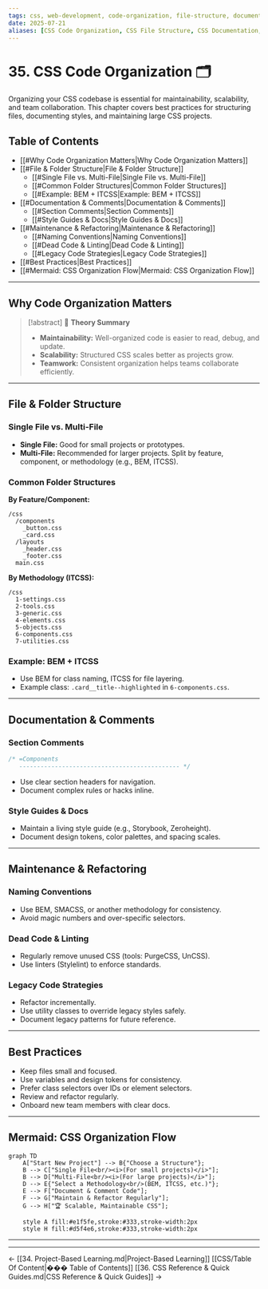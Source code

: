 ```yaml
---
tags: css, web-development, code-organization, file-structure, documentation, maintainability, best-practices
date: 2025-07-21
aliases: [CSS Code Organization, CSS File Structure, CSS Documentation, CSS Maintenance]
---
```

# 35. CSS Code Organization 🗂️

Organizing your CSS codebase is essential for maintainability, scalability, and team collaboration. This chapter covers best practices for structuring files, documenting styles, and maintaining large CSS projects.

## Table of Contents
-   [[#Why Code Organization Matters|Why Code Organization Matters]]
-   [[#File & Folder Structure|File & Folder Structure]]
    -   [[#Single File vs. Multi-File|Single File vs. Multi-File]]
    -   [[#Common Folder Structures|Common Folder Structures]]
    -   [[#Example: BEM + ITCSS|Example: BEM + ITCSS]]
-   [[#Documentation & Comments|Documentation & Comments]]
    -   [[#Section Comments|Section Comments]]
    -   [[#Style Guides & Docs|Style Guides & Docs]]
-   [[#Maintenance & Refactoring|Maintenance & Refactoring]]
    -   [[#Naming Conventions|Naming Conventions]]
    -   [[#Dead Code & Linting|Dead Code & Linting]]
    -   [[#Legacy Code Strategies|Legacy Code Strategies]]
-   [[#Best Practices|Best Practices]]
-   [[#Mermaid: CSS Organization Flow|Mermaid: CSS Organization Flow]]

---

## Why Code Organization Matters

> [!abstract] 🚀 **Theory Summary**
> - **Maintainability:** Well-organized code is easier to read, debug, and update.
> - **Scalability:** Structured CSS scales better as projects grow.
> - **Teamwork:** Consistent organization helps teams collaborate efficiently.

---

## File & Folder Structure

### Single File vs. Multi-File
- **Single File:** Good for small projects or prototypes.
- **Multi-File:** Recommended for larger projects. Split by feature, component, or methodology (e.g., BEM, ITCSS).

### Common Folder Structures

**By Feature/Component:**
```
/css
  /components
    _button.css
    _card.css
  /layouts
    _header.css
    _footer.css
  main.css
```

**By Methodology (ITCSS):**
```
/css
  1-settings.css
  2-tools.css
  3-generic.css
  4-elements.css
  5-objects.css
  6-components.css
  7-utilities.css
```

### Example: BEM + ITCSS
- Use BEM for class naming, ITCSS for file layering.
- Example class: `.card__title--highlighted` in `6-components.css`.

---

## Documentation & Comments

### Section Comments
```css
/* =Components
   --------------------------------------------- */
```
- Use clear section headers for navigation.
- Document complex rules or hacks inline.

### Style Guides & Docs
- Maintain a living style guide (e.g., Storybook, Zeroheight).
- Document design tokens, color palettes, and spacing scales.

---

## Maintenance & Refactoring

### Naming Conventions
- Use BEM, SMACSS, or another methodology for consistency.
- Avoid magic numbers and over-specific selectors.

### Dead Code & Linting
- Regularly remove unused CSS (tools: PurgeCSS, UnCSS).
- Use linters (Stylelint) to enforce standards.

### Legacy Code Strategies
- Refactor incrementally.
- Use utility classes to override legacy styles safely.
- Document legacy patterns for future reference.

---

## Best Practices

- Keep files small and focused.
- Use variables and design tokens for consistency.
- Prefer class selectors over IDs or element selectors.
- Review and refactor regularly.
- Onboard new team members with clear docs.

---

## Mermaid: CSS Organization Flow

```mermaid
graph TD
    A["Start New Project"] --> B{"Choose a Structure"};
    B --> C["Single File<br/><i>(For small projects)</i>"];
    B --> D["Multi-File<br/><i>(For large projects)</i>"];
    D --> E{"Select a Methodology<br/>(BEM, ITCSS, etc.)"};
    E --> F["Document & Comment Code"];
    F --> G["Maintain & Refactor Regularly"];
    G --> H["🏆 Scalable, Maintainable CSS"];

    style A fill:#e1f5fe,stroke:#333,stroke-width:2px
    style H fill:#d5f4e6,stroke:#333,stroke-width:2px
``` 


---



---
← [[34. Project-Based Learning.md|Project-Based Learning]] [[CSS/Table Of Content|��� Table of Contents]] [[36. CSS Reference & Quick Guides.md|CSS Reference & Quick Guides]] →
